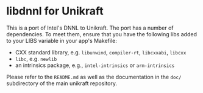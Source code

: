 libdnnl for Unikraft
===================
This is a port of Intel's DNNL to Unikraft. The port has a number of
dependencies. To meet them, ensure that you have the following libs
added to your LIBS variable in your app's Makefile:
						
 * CXX standard library, e.g. `libunwind`, `compiler-rt`, `libcxxabi`,
  `libcxx`
  * `libc`, e.g. `newlib`
  * an intrinsics package, e.g., `intel-intrinsics` or `arm-intrinsics`
  
Please refer to the `README.md` as well as the documentation in the `doc/`
subdirectory of the main unikraft repository.
